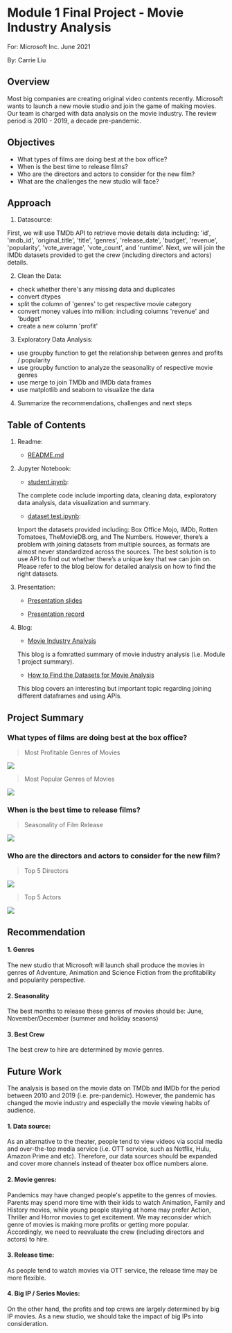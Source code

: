 # Module 1 Final Project - Movie Industry Analysis

For: Microsoft Inc. June 2021

By: Carrie Liu



## Overview

Most big companies are creating original video contents recently. Microsoft wants to launch a new movie studio and join the game of making movies. Our team is charged with data analysis on the movie industry. The review period is 2010 - 2019, a decade pre-pandemic. 



## Objectives

* What types of films are doing best at the box office?
* When is the best time to release films?
* Who are the directors and actors to consider for the new film?
* What are the challenges the new studio will face?



## Approach

1. Datasource: 

First, we will use TMDb API to retrieve movie details data including: 'id', 'imdb_id', 'original_title', 'title', 'genres', 'release_date', 'budget', 'revenue', 'popularity', 'vote_average', 'vote_count', and 'runtime'. Next, we will join the IMDb datasets provided to get the crew (including directors and actors) details.


2. Clean the Data: 
* check whether there's any missing data and duplicates
* convert dtypes
* split the column of 'genres' to get respective movie category
* convert money values into million: including columns 'revenue' and 'budget'
* create a new column 'profit'

3. Exploratory Data Analysis:
* use groupby function to get the relationship between genres and profits / popularity
* use groupby function to analyze the seasonality of respective movie genres
* use merge to join TMDb and IMDb data frames
* use matplotlib and seaborn to visualize the data

4. Summarize the recommendations, challenges and next steps



## Table of Contents

1. Readme: 

    * [README.md](https://github.com/carlearn/dsc-mod-1-project-v2-1-online-ds-sp-000/blob/master/README.md)
    

2. Jupyter Notebook: 

    * [student.ipynb](https://github.com/carlearn/dsc-mod-1-project-v2-1-online-ds-sp-000/blob/master/student.ipynb): 
    
    The complete code include importing data, cleaning data, exploratory data analysis, data visualization and summary.
    
    * [dataset test.ipynb](https://github.com/carlearn/dsc-mod-1-project-v2-1-online-ds-sp-000/blob/master/dataset_test.ipynb): 
    
    Import the datasets provided including: Box Office Mojo, IMDb, Rotten Tomatoes, TheMovieDB.org, and The Numbers. However, there’s a problem with joining datasets from multiple sources, as formats are almost never standardized across the sources. The best solution is to use API to find out whether there’s a unique key that we can join on. Please refer to the blog below for detailed analysis on how to find the right datasets.
    
    
3. Presentation:

    * [Presentation slides](https://github.com/carlearn/dsc-mod-1-project-v2-1-online-ds-sp-000/blob/master/Presentation.pdf)
    
    * [Presentation record](https://youtu.be/qJVlapTzwFA)


4. Blog: 

    * [Movie Industry Analysis](https://carlearn.github.io/movie_industry_analysis)
    
    This blog is a fomratted summary of movie industry analysis (i.e. Module 1 project summary).
    
    * [How to Find the Datasets for Movie Analysis](https://carlearn.github.io/how_to_find_the_right_datasets)
    
    This blog covers an interesting but important topic regarding joining different dataframes and using APIs.



## Project Summary

### What types of films are doing best at the box office?

> Most Profitable Genres of Movies

![](https://github.com/carlearn/dsc-mod-1-project-v2-1-online-ds-sp-000/blob/master/images/profit_by_genres.png)

> Most Popular Genres of Movies

![](https://github.com/carlearn/dsc-mod-1-project-v2-1-online-ds-sp-000/blob/master/images/popularity_by_genres.png)


### When is the best time to release films?

> Seasonality of Film Release

![](https://github.com/carlearn/dsc-mod-1-project-v2-1-online-ds-sp-000/blob/master/images/seasonality_by_genres.png)


### Who are the directors and actors to consider for the new film?

> Top 5 Directors

![](https://github.com/carlearn/dsc-mod-1-project-v2-1-online-ds-sp-000/blob/master/images/top_5_directors.png)

> Top 5 Actors

![](https://github.com/carlearn/dsc-mod-1-project-v2-1-online-ds-sp-000/blob/master/images/top_5_actors.png)



## Recommendation

#### 1. Genres
The new studio that Microsoft will launch shall produce the movies in genres of Adventure, Animation and Science Fiction from the profitability and popularity perspective.

#### 2. Seasonality
The best months to release these genres of movies should be: June, November/December (summer and holiday seasons)

#### 3. Best Crew
The best crew to hire are determined by movie genres. 



## Future Work

The analysis is based on the movie data on TMDb and IMDb for the period between 2010 and 2019 (i.e. pre-pandemic). However, the pandemic has changed the movie industry and especially the movie viewing habits of audience. 

#### 1. Data source:
As an alternative to the theater, people tend to view videos via social media and over-the-top media service (i.e. OTT service, such as Netflix, Hulu, Amazon Prime and etc). Therefore, our data sources should be expanded and cover more channels instead of theater box office numbers alone. 

#### 2. Movie genres:
Pandemics may have changed people's appetite to the genres of movies. Parents may spend more time with their kids to watch Animation, Family and History movies, while young people staying at home may prefer Action, Thriller and Horror movies to get excitement. We may reconsider which genre of movies is making more profits or getting more popular. Accordingly, we need to reevaluate the crew (including directors and actors) to hire.

#### 3. Release time:
As people tend to watch movies via OTT service, the release time may be more flexible. 

#### 4. Big IP / Series Movies:
On the other hand, the profits and top crews are largely determined by big IP movies. As a new studio, we should take the impact of big IPs into consideration. 
